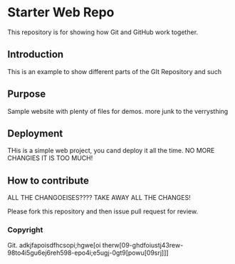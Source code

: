 # Starter Web Repo
This repository is for showing how Git and GitHub work together.

## Introduction

This is an example to show different parts of the GIt Repository and such

## Purpose
Sample website with plenty of files for demos. more junk to the verrysthing

## Deployment

THis is a simple web project, you cand deploy it all the time. NO MORE CHANGIES IT IS TOO MUCH!

## How to contribute
ALL THE CHANGOEISES????
TAKE AWAY ALL THE CHANGES!

Please fork this repository and then issue pull request for review.

### Copyright
Git. adkjfapoisdfhcsopi;hgwe[oi therw[09-ghdfoiustj43rew-98to4i5gu6ej6reh598-epo4i;e5ugj-0gt9[powu[09srj]]]